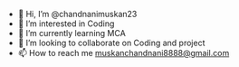 - 👋 Hi, I’m @chandnanimuskan23
- 👀 I’m interested in Coding
- 🌱 I’m currently learning MCA
- 💞️ I’m looking to collaborate on Coding and project 
- 📫 How to reach me muskanchandnani8888@gmail.com

<!---
chandnanimuskan23/chandnanimuskan23 is a ✨ special ✨ repository because its `README.md` (this file) appears on your GitHub profile.
You can click the Preview link to take a look at your changes.
--->

